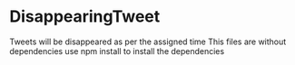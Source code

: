 # DisappearingTweet
Tweets will be disappeared as per the assigned time
This files are without dependencies use npm install to install the dependencies
